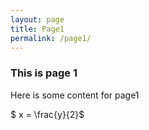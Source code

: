 ```yaml
---
layout: page
title: Page1
permalink: /page1/
---
```


### This is page 1

Here is some content for page1

$ x = \frac{y}{2}$



